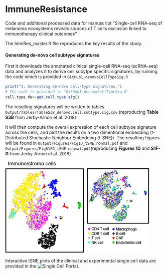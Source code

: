 # ImmuneResistance
Code and additional processed data for manuscript "Single-cell RNA-seq of melanoma ecosystems reveals sources of T cells exclusion linked to immunotherapy clinical outcomes"

The ImmRes_master.R file reproduces the key results of the study.

#### Generating de-novo cell subtype signatures

First it downloads the annotated clinical single-cell RNA-seq (scRNA-seq) data and analyzes it to derive cell subytpe specific signatures, by running the code which is provided in ```GitHub1_denovoCellTypeSig.R```

```R
print("1. Generating de-novo cell-type signatures.")
# The code is provided in "GitHub1_denovoCellTypeSig.R"
cell.type.de<-get.cell.type.sig()
```

The resulting signatures will be written to tables ```Output/Tables/TableS3B_denovo.cell.subtype.sig.csv``` (reproducing **Table S3B** from Jerby-Arnon et al. 2018).

It will then compute the overall expression of each cell subtype signature across the cells, and plot the results on a two dimentional embedding (t-Distributed Stochastic Neighbor Embedding (t-SNE)). The resulting figures will be found in  ```Output/Figures/Fig1D_tSNE.nonmal.pdf``` and ```Output/Figures/FigS1FG_tSNE.nonmal.pdf```(reproducing **Figures 1D** and **S1F-G** from Jerby-Arnon et al. 2018).

![tSNE_nonmal_small](/Images/tSNE_nonmal_small.png)

Interactive tSNE plots of the clinical and experimental single cell data are provided in the ![Single Cell Portal](https://portals.broadinstitute.org/single_cell/study/melanoma-immunotherapy-resistance).
